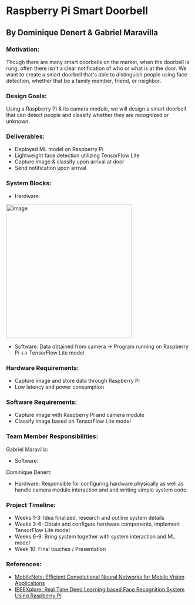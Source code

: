 # Raspberry Pi Smart Doorbell
## By Dominique Denert & Gabriel Maravilla

### Motivation:
Though there are many smart doorbells on the market, when the doorbell is rung, often there isn't a clear notification of who or what is at the door. We want to create a smart doorbell that's able to distinguish people using face detection, whether that be a family member, friend, or neighbor.

### Design Goals:
Using a Raspberry Pi & its camera module, we will design a smart doorbell that can detect people and classify whether they are recognized or unknown.

### Deliverables:
* Deployed ML model on Raspberry Pi
* Lightweight face detection utilizing TensorFlow Lite
* Capture image & classify upon arrival at door
* Send notification upon arrival

### System Blocks:
* Hardware:
<img width="342" height="364" alt="image" src="https://github.com/user-attachments/assets/2f35e3e7-5eec-4939-8e9e-9eead03df148" />

* Software:
Data obtained from camera -> Program running on Raspberry Pi <-> TensorFlow Lite model

### Hardware Requirements:
* Capture image and store data through Raspberry Pi
* Low latency and power consumption

### Software Requirements:
* Capture image with Raspberry Pi and camera module
* Classify image based on TensorFlow Lite model

### Team Member Responsibilities:
Gabriel Maravilla:
* Software:

Dominique Denert:
* Hardware: Responsible for configuring hardware physically as well as handle camera module interaction and and writing simple system code.

### Project Timeline:
* Weeks 1-3: Idea finalized, research and outline system details
* Weeks 3-6: Obtain and configure hardware components, implement TensorFlow Lite model
* Weeks 6-9: Bring system together with system interaction and ML model
* Week 10: Final touches / Presentation

### References:
* [MobileNets: Efficient Convolutional Neural Networks for Mobile Vision Applications](https://arxiv.org/abs/1704.04861)
* [IEEEXplore: Real Time Deep Learning based Face Recognition System Using Raspberry PI](https://ieeexplore-ieee-org.silk.library.umass.edu/document/10508526)
